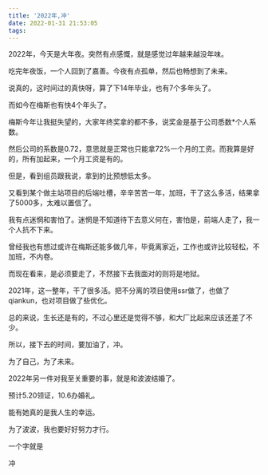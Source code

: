 ```yaml
---
title: '2022年,冲'
date: 2022-01-31 21:53:05
tags:
---
```


2022年，今天是大年夜。突然有点感慨，就是感觉过年越来越没年味。

吃完年夜饭，一个人回到了嘉善。今夜有点孤单，然后也畅想到了未来。

说真的，这时间过的真快呀，算了下14年毕业，也有7个多年头了。

而如今在梅斯也有快4个年头了。

<!-- more -->

梅斯今年让我挺失望的，大家年终奖拿的都不多，说奖金是基于公司悉数*个人系数。

然后公司的系数是0.72，意思就是正常也只能拿72%一个月的工资。而我算是好的，所有加起来，一个月工资是有的。 

但是，看到组员跟我说，拿到的比预想低太多。

又看到某个做主站项目的后端吐槽，辛辛苦苦一年，加班，干了这么多活，结果拿了5000多，太难以置信了。

我有点迷惘和害怕了。迷惘是不知道待下去意义何在，害怕是，前端人走了，我一个人抗不下来。

曾经我也有想过或许在梅斯还能多做几年，毕竟离家近，工作也或许比较轻松，不加班，不内卷。

而现在看来，是必须要走了，不然接下去我面对的则将是地狱。

2021年，这一整年，干了很多活。把不分离的项目使用ssr做了，也做了qiankun，也对项目做了些优化。

总的来说，生长还是有的，不过心里还是觉得不够，和大厂比起来应该还差了不少。

所以，接下去的时间，要加油了，冲。

为了自己，为了未来。

2022年另一件对我至关重要的事，就是和波波结婚了。

预计5.20领证，10.6办婚礼。

能有她真的是我人生的幸运。

为了波波，我也要好好努力才行。

一个字就是

冲






